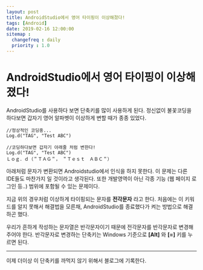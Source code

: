 ```yaml
---
layout: post
title: AndroidStudio에서 영어 타이핑이 이상해졌다!
tags: [Android]
date: 2019-02-16 12:00:00
sitemap :
  changefreq : daily
  priority : 1.0
---
```


# AndroidStudio에서 영어 타이핑이 이상해졌다!
AndroidStudio를 사용하다 보면 단축키를 많이 사용하게 된다.
정신없이 불꽃코딩을 하다보면 갑자기 영어 알파벳이 이상하게 변할 때가 종종 있었다.

    //정상적인 코딩중...
    Log.d("TAG", "Test ABC")

    //코딩하다보면 갑자기 아래줄 처럼 변한다!
    Log.d("TAG", "Test ABC")
    Ｌｏｇ．ｄ（＂ＴＡＧ＂，　＂Ｔｅｓｔ　ＡＢＣ＂）

아래처럼 문자가 변환되면 Androidstudio에서 인식을 하지 못한다. 이 문제는 다른 IDE들도 마찬가지 일 것이라고 생각된다. 또한 개발영역이 아닌 각종 기능 (웹 페이지 로그인 등..) 범위에 포함될 수 있는 문제이다.

지금 위의 경우처럼 이상하게 타이핑되는 문자를 **전각문자** 라고 한다. 처음에는 이 키워드를 알지 못해서 해결법을 모른채, AndroidStudio를 종료했다가 켜는 방법으로 해결하곤 했다.

우리가 흔하게 작성하는 문자열은 반각문자이기 때문에 전각문자를 반각문자로 변경해주어야 한다. 반각문자로 변경하는 단축키는 Windows 기준으로 **[Alt]** 와 **[=]** 키를 누르면 된다.

---

이제 더이상 이 단축키를 까먹지 않기 위해서 블로그에 기록한다.
